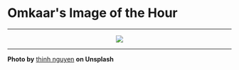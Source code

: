 # Omkaar's Image of the Hour

---

<div align="center">

<a href="https://unsplash.com/photos/food-vendors-display-their-wares-at-a-market-8wIVNc-5YxM">
  <img src="https://images.unsplash.com/photo-1743397015934-3aa9c6199baf?crop=entropy&cs=tinysrgb&fit=max&fm=jpg&ixid=M3w3NjA2Nzh8MHwxfHJhbmRvbXx8fHx8fHx8fDE3NTA5MDMyMDB8&ixlib=rb-4.1.0&q=80&w=1080" style="max-width:100%; height:auto;">
</a>



</div>

---

**Photo by** [thinh nguyen](https://unsplash.com/@thinhngtrung) **on Unsplash**
